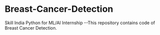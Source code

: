 # Breast-Cancer-Detection
Skill India Python for ML/AI Internship --This repository contains code of Breast Cancer Detection.
